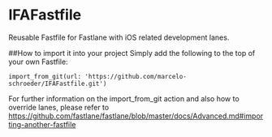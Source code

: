 # IFAFastfile
Reusable Fastfile for Fastlane with iOS related development lanes.

##How to import it into your project
Simply add the following to the top of your own Fastfile:

	import_from_git(url: 'https://github.com/marcelo-schroeder/IFAFastfile.git')

For further information on the import_from_git action and also how to override lanes, please refer to https://github.com/fastlane/fastlane/blob/master/docs/Advanced.md#importing-another-fastfile

